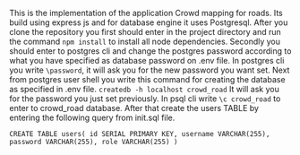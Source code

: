 This is the implementation of the application Crowd mapping for roads.
Its build using express js and for database engine it uses Postgresql.
After you clone the repository you first should enter in the project directory and run the command `npm install` to install all node dependencies.
Secondly you should enter to postgres cli and change the postgres password according to what you have specified as database password on .env file.
In postgres cli you write `\password`, it will ask you for the new password you want set.
Next from postgres user shell you write this command for creating the database as specified in .env file. `createdb -h localhost crowd_road`
It will ask you for the password you just set previously.
In psql cli write `\c crowd_road` to enter to crowd_road database.
After that create the users TABLE by entering the following query from init.sql file.

`CREATE TABLE users(
  id SERIAL PRIMARY KEY,
  username VARCHAR(255),
  password VARCHAR(255),
  role VARCHAR(255)
  )`
